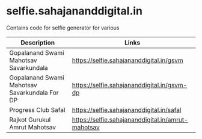 # selfie.sahajananddigital.in
Contains code for selfie generator for various

| Description | Links |
| ----- | ---- |
| Gopalanand Swami Mahotsav Savarkundala | https://selfie.sahajananddigital.in/gsvm |
| Gopalanand Swami Mahotsav Savarkundala For DP | https://selfie.sahajananddigital.in/gsvm-dp |
| Progress Club Safal | https://selfie.sahajananddigital.in/safal |
| Rajkot Gurukul Amrut Mahotsav | https://selfie.sahajananddigital.in/amrut-mahotsav |
